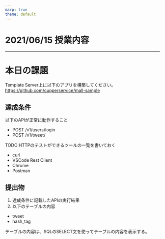 ```yaml
---
marp: true
theme: default
---
```

# 2021/06/15 授業内容

---

# 本日の課題
Template Server上に以下のアプリを構築してください。
https://github.com/cupperservice/mall-sample

## 達成条件
以下のAPIが正常に動作すること
* POST /v1/users/login
* POST /v1/tweet/

TODO HTTPのテストができるツールの一覧を書いておく
* curl
* VSCode Rest Client
* Chrome
* Postman

## 提出物
1. 達成条件に記載したAPIの実行結果
2. 以下のテーブルの内容
* tweet
* hash_tag

テーブルの内容は、SQLのSELECT文を使ってテーブルの内容を表示する。
